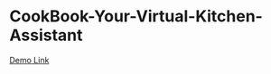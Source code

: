 # CookBook-Your-Virtual-Kitchen-Assistant
[Demo Link](  https://drive.google.com/file/d/1ILMFiBHLkcDJcZjqz7iMJ3RUkakMWLQ1/view)
